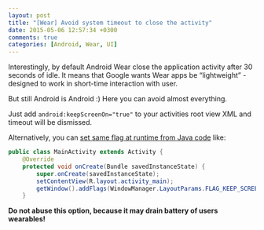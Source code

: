 ```yaml
---
layout: post
title: "[Wear] Avoid system timeout to close the activity"
date: 2015-05-06 12:57:34 +0300
comments: true
categories: [Android, Wear, UI]
---
```


Interestingly, by default Android Wear close the application activity after 30 seconds of idle.
It means that Google wants Wear apps be “lightweight” -  designed to work in short-time interaction with user.

But still Android is Android :) Here you can avoid almost everything.

Just add `android:keepScreenOn="true"` to your activities root view XML and timeout will be dismissed.

Alternatively, you can [set same flag at runtime from Java code](https://developer.android.com/training/scheduling/wakelock.html#screen)
like:

```Java
public class MainActivity extends Activity {
    @Override
    protected void onCreate(Bundle savedInstanceState) {
        super.onCreate(savedInstanceState);
        setContentView(R.layout.activity_main);
        getWindow().addFlags(WindowManager.LayoutParams.FLAG_KEEP_SCREEN_ON);
    }
```

**Do not abuse this option, because it may drain battery of users wearables!**

